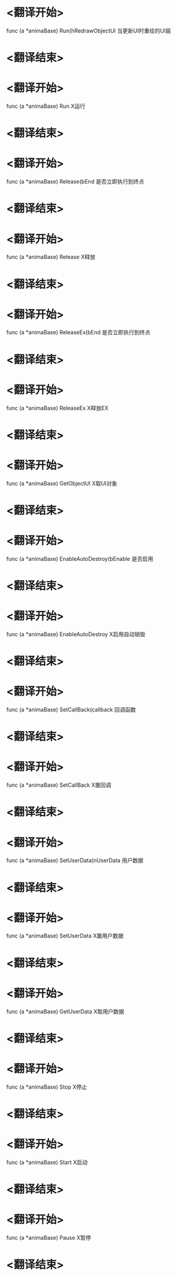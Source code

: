 
# <翻译开始>
func (a *animaBase) Run(hRedrawObjectUI
当更新UI时重绘的UI层
# <翻译结束>

# <翻译开始>
func (a *animaBase) Run
X运行
# <翻译结束>


# <翻译开始>
func (a *animaBase) Release(bEnd
是否立即执行到终点
# <翻译结束>

# <翻译开始>
func (a *animaBase) Release
X释放
# <翻译结束>


# <翻译开始>
func (a *animaBase) ReleaseEx(bEnd
是否立即执行到终点
# <翻译结束>

# <翻译开始>
func (a *animaBase) ReleaseEx
X释放EX
# <翻译结束>


# <翻译开始>
func (a *animaBase) GetObjectUI
X取UI对象
# <翻译结束>


# <翻译开始>
func (a *animaBase) EnableAutoDestroy(bEnable
是否启用
# <翻译结束>

# <翻译开始>
func (a *animaBase) EnableAutoDestroy
X启用自动销毁
# <翻译结束>


# <翻译开始>
func (a *animaBase) SetCallBack(callback
回调函数
# <翻译结束>

# <翻译开始>
func (a *animaBase) SetCallBack
X置回调
# <翻译结束>


# <翻译开始>
func (a *animaBase) SetUserData(nUserData
用户数据
# <翻译结束>

# <翻译开始>
func (a *animaBase) SetUserData
X置用户数据
# <翻译结束>


# <翻译开始>
func (a *animaBase) GetUserData
X取用户数据
# <翻译结束>


# <翻译开始>
func (a *animaBase) Stop
X停止
# <翻译结束>


# <翻译开始>
func (a *animaBase) Start
X启动
# <翻译结束>


# <翻译开始>
func (a *animaBase) Pause
X暂停
# <翻译结束>

